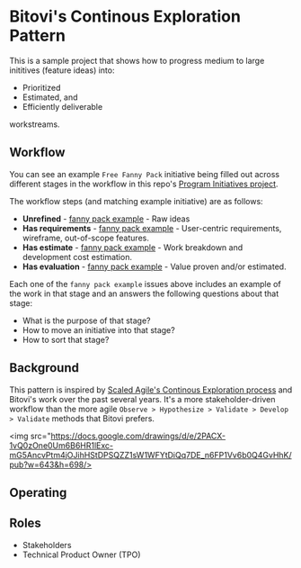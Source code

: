 # Bitovi's Continous Exploration Pattern

This is a sample project that shows how to progress medium to large inititives (feature ideas) into:

- Prioritized
- Estimated, and
- Efficiently deliverable 

workstreams.

## Workflow

You can see an example `Free Fanny Pack` initiative being filled out across different stages in the workflow in this repo's [Program Initiatives project](https://github.com/bitovi/continous-exploration/projects/1).

The workflow steps (and matching example initiative) are as follows:

- __Unrefined__ - [fanny pack example](https://github.com/bitovi/continous-exploration/issues/7) - Raw ideas
- __Has requirements__ - [fanny pack example](https://github.com/bitovi/continous-exploration/issues/1) - User-centric requirements, wireframe, out-of-scope features.
- __Has estimate__ - [fanny pack example](https://github.com/bitovi/continous-exploration/issues/2) - Work breakdown and development cost estimation.
- __Has evaluation__ - [fanny pack example](https://github.com/bitovi/continous-exploration/issues/6) - Value proven and/or estimated.

Each one of the `fanny pack example` issues above includes an example of the work in that stage and an answers the following questions about that stage:

- What is the purpose of that stage?
- How to move an initiative into that stage?
- How to sort that stage?

## Background

This pattern is inspired by [Scaled Agile's Continous Exploration process](https://www.scaledagileframework.com/continuous-exploration/) and Bitovi's work over the past several years. It's a more stakeholder-driven workflow than the more agile `Observe > Hypothesize > Validate > Develop > Validate` methods that Bitovi prefers.

<img src="https://docs.google.com/drawings/d/e/2PACX-1vQ0zOne0Um6B6HR1lExc-mG5AncvPtm4jOJihHStDPSQZZ1sW1WFYtDiQq7DE_n6FP1Vv6b0Q4GvHhK/pub?w=643&h=698/>

## Operating 



## Roles 

- Stakeholders
- Technical Product Owner (TPO)
